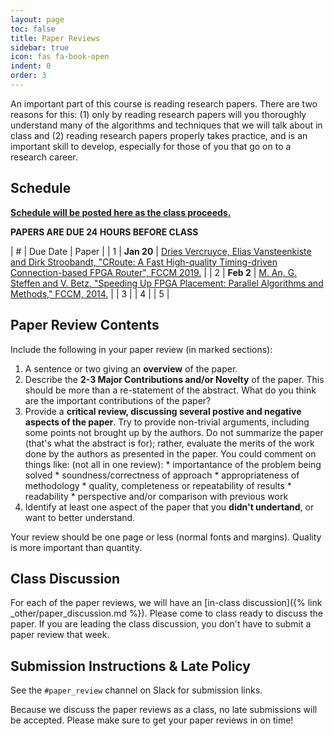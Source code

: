 ```yaml
---
layout: page
toc: false
title: Paper Reviews
sidebar: true
icon: fas fa-book-open
indent: 0
order: 3
---
```



An important part of this course is reading research papers.  There are two reasons for this: (1) only by reading research papers will you thoroughly understand many of the algorithms and techniques that we will talk about in class and (2) reading research papers properly takes practice, and is an important skill to develop, especially for those of you that go on to a research career.  

## Schedule
<ins>**Schedule will be posted here as the class proceeds.**</ins>

**PAPERS ARE DUE 24 HOURS BEFORE CLASS**

| # | Due Date | Paper | 
| 1 | **Jan 20** | [Dries Vercruyce, Elias Vansteenkiste and Dirk Stroobandt, "CRoute: A Fast High-quality Timing-driven Connection-based FPGA Router", FCCM 2019.](https://ieeexplore.ieee.org/document/8735564) |
| 2 | **Feb 2** | [M. An, G. Steffen and V. Betz, "Speeding Up FPGA Placement: Parallel Algorithms and Methods," FCCM, 2014.](http://www.eecg.utoronto.ca/~vaughn/papers/fccm2014_parallel_place.pdf) |
| 3 |
| 4 |
| 5 | 


<!-- [//]: # "| 3 | ** Mar 9 ** | Jiantong Jiang et al., "Boyi: A Systematic Framework for Automatically Deciding theRight Execution Model of OpenCL Applications on FPGAs," FPGA, 2020. | https://dl.acm.org/doi/abs/10.1145/3373087.3375313 |" 

[//]: # "| 4 | ** Apr 8 ** | Kristiyan Manev, Anuj Vaishnav, Dirk Koch, "Unexpected Diversity: Quantitative Memory Analysis for Zynq UltraScale+ Systems" | https://ieeexplore.ieee.org/abstract/document/8977835 | --->

## Paper Review Contents

Include the following in your paper review (in marked sections):
  1. A sentence or two giving an **overview** of the paper.
  1. Describe the **2-3 Major Contributions and/or Novelty** of the paper. This should be more than a re-statement of the abstract.  What do you think are the important contributions of the paper?
  1. Provide a **critical review, discussing several postive and negative aspects of the paper**.  Try to provide non-trivial arguments, including some points not brought up by the authors.  Do not summarize the paper (that's what the abstract is for); rather, evaluate the merits of the work done by the authors as presented in the paper. You could comment on things like: (not all in one review):
    *	importantance of the problem being solved
    *	soundness/correctness of approach
    *	appropriateness of methodology
    * quality, completeness or repeatability of results
    *	readability
    *	perspective and/or comparison with previous work
  1. Identify at least one aspect of the paper that you **didn't undertand**, or want to better understand.

Your review should be one page or less (normal fonts and margins).  Quality is more important than quantity.


## Class Discussion

For each of the paper reviews, we will have an [in-class discussion]({% link _other/paper_discussion.md %}).  Please come to class ready to discuss the paper.  If you are leading the class discussion, you don't have to submit a paper review that week. 

## Submission Instructions & Late Policy
See the `#paper_review` channel on Slack for submission links.

Because we discuss the paper reviews as a class, no late submissions will be accepted.  Please make sure to get your paper reviews in on time!



